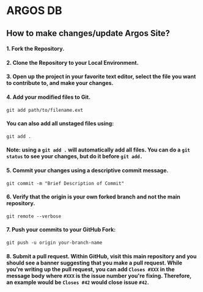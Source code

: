 # ARGOS DB

## How to make changes/update Argos Site?
#### 1. Fork the Repository.
#### 2. Clone the Repository to your Local Environment.

#### 3. Open up the project in your favorite text editor, select the file you want to contribute to, and make your changes.

#### 4. Add your modified files to Git.
```
git add path/to/filename.ext
```
#### You can also add all unstaged files using:
```
git add .
```
#### Note: using a ```git add .``` will automatically add all files. You can do a ```git status``` to see your changes, but do it before ```git add.```

#### 5. Commit your changes using a descriptive commit message.
```
git commit -m "Brief Description of Commit"
```
#### 6. Verify that the origin is your own forked branch and not the main repository.
```
git remote --verbose
```
#### 7. Push your commits to your GitHub Fork:
```
git push -u origin your-branch-name
```
#### 8. Submit a pull request. Within GitHub, visit this main repository and you should see a banner suggesting that you make a pull request. While you're writing up the pull request, you can add ```Closes #XXX``` in the message body where ```#XXX``` is the issue number you're fixing. Therefore, an example would be ```Closes #42``` would close issue ```#42```.
